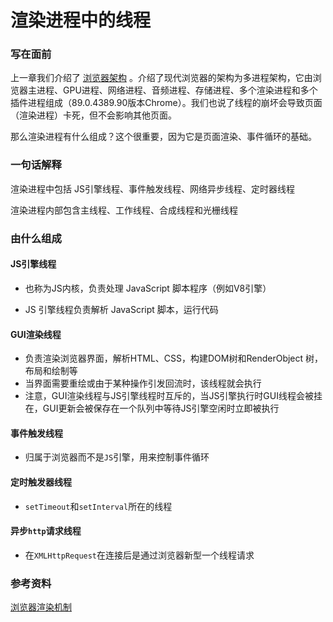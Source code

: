 # **渲染进程中的线程**



### 写在面前

上一章我们介绍了 [浏览器架构](./浏览器架构.md) 。介绍了现代浏览器的架构为多进程架构，它由浏览器主进程、GPU进程、网络进程、音频进程、存储进程、多个渲染进程和多个插件进程组成（89.0.4389.90版本Chrome）。我们也说了线程的崩坏会导致页面（渲染进程）卡死，但不会影响其他页面。

那么渲染进程有什么组成？这个很重要，因为它是页面渲染、事件循环的基础。



### 一句话解释

渲染进程中包括 JS引擎线程、事件触发线程、网络异步线程、定时器线程

渲染进程内部包含主线程、工作线程、合成线程和光栅线程



### 由什么组成

#### JS引擎线程

- 也称为JS内核，负责处理 JavaScript 脚本程序（例如V8引擎）

- JS 引擎线程负责解析 JavaScript 脚本，运行代码

  

#### GUI渲染线程

- 负责渲染浏览器界面，解析HTML、CSS，构建DOM树和RenderObject 树，布局和绘制等
- 当界面需要重绘或由于某种操作引发回流时，该线程就会执行
- 注意，GUI渲染线程与JS引擎线程时互斥的，当JS引擎执行时GUI线程会被挂在，GUI更新会被保存在一个队列中等待JS引擎空闲时立即被执行



#### 事件触发线程

- 归属于浏览器而不是`JS`引擎，用来控制事件循环



#### 定时触发器线程

- `setTimeout`和`setInterval`所在的线程



#### 异步`http`请求线程

- 在`XMLHttpRequest`在连接后是通过浏览器新型一个线程请求





### 参考资料

[浏览器渲染机制](https://segmentfault.com/a/1190000014018604)


